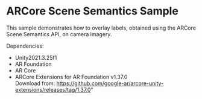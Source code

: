# ARCore Scene Semantics Sample
This sample demonstrates how to overlay labels, obtained using the ARCore Scene Semantics API, on camera imagery.

Dependencies:<br>
- Unity2021.3.25f1<br>
- AR Foundation<br>
- AR Core<br>
- ARCore Extensions for AR Foundation v1.37.0<br>
  Download from: https://github.com/google-ar/arcore-unity-extensions/releases/tag/1.37.0"
<br>
